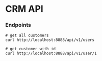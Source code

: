 # CRM API

### Endpoints
```
# get all customers
curl http://localhost:8888/api/v1/users

# get customer with id
curl http://localhost:8888/api/v1/user/1
```